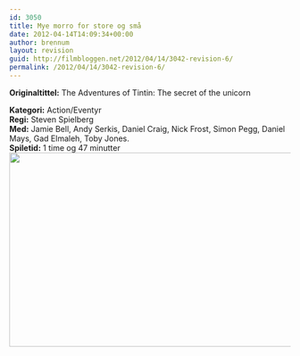 ```yaml
---
id: 3050
title: Mye morro for store og små
date: 2012-04-14T14:09:34+00:00
author: brennum
layout: revision
guid: http://filmbloggen.net/2012/04/14/3042-revision-6/
permalink: /2012/04/14/3042-revision-6/
---
```

**<!--more-->Originaltittel:** The Adventures of Tintin: The secret of the unicorn

  
**Kategori:** Action/Eventyr  
**Regi:** Steven Spielberg  
**Med:** Jamie Bell, Andy Serkis, Daniel Craig, Nick Frost, Simon Pegg, Daniel Mays, Gad Elmaleh, Toby Jones.  
**Spiletid:** 1 time og 47 minutter  
<a href="http://filmbloggen.net/?attachment_id=3045" rel="attachment wp-att-3045"><img class="alignnone size-large wp-image-3045" src="http://filmbloggen.net/wp-content/uploads//2012/04/the-adventures-of-tintin-movie-4-620x348.jpg" alt="" width="620" height="348" /></a>